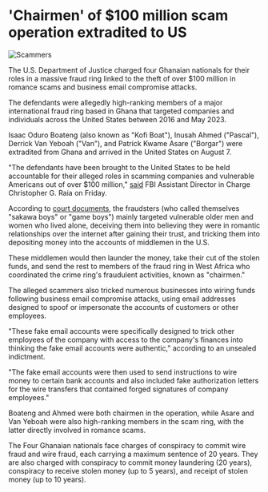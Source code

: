# 'Chairmen' of $100 million scam operation extradited to US

![Scammers](https://www.bleepstatic.com/content/hl-images/2025/08/11/Scammers_hackers.jpg)

The U.S. Department of Justice charged four Ghanaian nationals for their roles in a massive fraud ring linked to the theft of over $100 million in romance scams and business email compromise attacks.

The defendants were allegedly high-ranking members of a major international fraud ring based in Ghana that targeted companies and individuals across the United States between 2016 and May 2023.

Isaac Oduro Boateng (also known as "Kofi Boat"), Inusah Ahmed ("Pascal"), Derrick Van Yeboah ("Van"), and Patrick Kwame Asare ("Borgar") were extradited from Ghana and arrived in the United States on August 7.

"The defendants have been brought to the United States to be held accountable for their alleged roles in scamming companies and vulnerable Americans out of over $100 million," [said](https://www.justice.gov/usao-sdny/pr/ghanaian-nationals-extradited-roles-criminal-organization-stole-more-100-million) FBI Assistant Director in Charge Christopher G. Raia on Friday.

According to [court documents](https://www.justice.gov/usao-sdny/media/1410596/dl?inline), the fraudsters (who called themselves "sakawa boys" or "game boys") mainly targeted vulnerable older men and women who lived alone, deceiving them into believing they were in romantic relationships over the internet after gaining their trust, and tricking them into depositing money into the accounts of middlemen in the U.S.

These middlemen would then launder the money, take their cut of the stolen funds, and send the rest to members of the fraud ring in West Africa who coordinated the crime ring's fraudulent activities, known as "chairmen."

The alleged scammers also tricked numerous businesses into wiring funds following business email compromise attacks, using email addresses designed to spoof or impersonate the accounts of customers or other employees.

"These fake email accounts were specifically designed to trick other employees of the company with access to the company's finances into thinking the fake email accounts were authentic," according to an unsealed indictment.

"The fake email accounts were then used to send instructions to wire money to certain bank accounts and also included fake authorization letters for the wire transfers that contained forged signatures of company employees."

Boateng and Ahmed were both chairmen in the operation, while Asare and Van Yeboah were also high-ranking members in the scam ring, with the latter directly involved in romance scams.

The Four Ghanaian nationals face charges of conspiracy to commit wire fraud and wire fraud, each carrying a maximum sentence of 20 years. They are also charged with conspiracy to commit money laundering (20 years), conspiracy to receive stolen money (up to 5 years), and receipt of stolen money (up to 10 years).